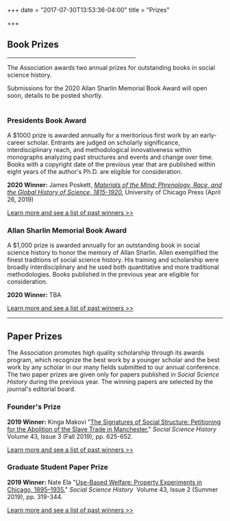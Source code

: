 +++
date = "2017-07-30T13:53:36-04:00"
title = "Prizes"

+++

## **Book Prizes**

<hr width=300; align=left>

The Association awards two annual prizes for outstanding books in social science history.<br />

Submissions for the 2020 Allan Sharlin Memorial Book Award will open soon, details to be posted shortly.
<br /><br />

### Presidents Book Award

A $1000 prize is awarded annually for a meritorious first work by an early-career scholar. Entrants are judged on scholarly significance, interdisciplinary reach, and methodological innovativeness within monographs analyzing past structures and events and change over time. Books with a copyright date of the previous year that are published within eight years of the author's Ph.D. are eligible for consideration.

**2020 Winner:**  James Poskett, <a href="https://press.uchicago.edu/ucp/books/book/chicago/M/bo38181419.html" target="_blank"><i>Materials of the Mind: Phrenology, Race, and the Global History of Science, 1815-1920.</i></a>   University of Chicago Press (April 26, 2019)

[Learn more and see a list of past winners >>](/awards/president_award/)

### Allan Sharlin Memorial Book Award

A $1,000 prize is awarded annually for an outstanding book in social science history to honor the memory of Allan Sharlin. Allen exemplified the finest traditions of social science history. His training and scholarship were broadly interdisciplinary and he used both quantitative and more traditional methodologies. Books published in the previous year are eligible for consideration.

**2020 Winner:** TBA

[Learn more and see a list of past winners >>](/awards/sharlin_award/)

<hr>

## **Paper Prizes**

The Association promotes high quality scholarship through its awards program, which recognize the best work by a younger scholar and the best work by any scholar in our many fields submitted to our annual conference. The two paper prizes are given only for papers published in <i>Social Science History</i> during the previous year. The winning papers are selected by the journal's editorial board.

### Founder's Prize

<b>2019 Winner:</b> Kinga Makovi "[The Signatures of Social Structure: Petitioning for the Abolition of the Slave Trade in Manchester.](https://doi.org/10.1017/ssh.2019.25)" *Social Science History*  Volume 43, Issue 3 (Fall 2019), pp. 625-652.

[Learn more and see a list of past winners >>](/awards/founder_prize/)

### Graduate Student Paper Prize  

**2019 Winner:** Nate Ela "[Use-Based Welfare: Property Experiments in Chicago, 1895–1935.](https://doi.org/10.1017/ssh.2019.12)" *Social Science History*&nbsp;&nbsp;Volume 43, Issue 2 (Summer 2019), pp. 319-344.

[Learn more and see a list of past winners >>](/awards/graduate_prize/)

